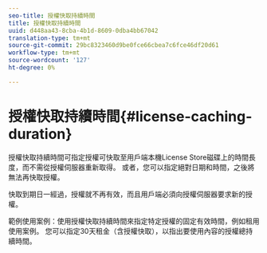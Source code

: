 ```yaml
---
seo-title: 授權快取持續時間
title: 授權快取持續時間
uuid: d448aa43-8cba-4b1d-8609-0dba4bb67042
translation-type: tm+mt
source-git-commit: 29bc8323460d9be0fce66cbea7c6fce46df20d61
workflow-type: tm+mt
source-wordcount: '127'
ht-degree: 0%

---
```



# 授權快取持續時間{#license-caching-duration}

授權快取持續時間可指定授權可快取至用戶端本機License Store磁碟上的時間長度，而不需從授權伺服器重新取得。 或者，您可以指定絕對日期和時間，之後將無法再快取授權。

快取到期日一經過，授權就不再有效，而且用戶端必須向授權伺服器要求新的授權。

範例使用案例：使用授權快取持續時間來指定特定授權的固定有效時間，例如租用使用案例。 您可以指定30天租金（含授權快取），以指出要使用內容的授權總持續時間。
